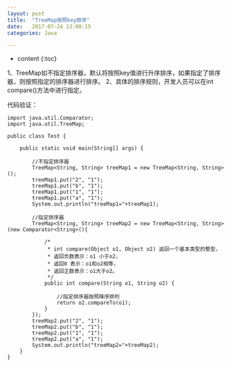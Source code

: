 ```yaml
---
layout: post
title:  "TreeMap按照key排序"
date:   2017-07-24 13:00:15
categories: Java

---
```


* content
{:toc}

1、TreeMap如不指定排序器，默认将按照key值进行升序排序，如果指定了排序器，则按照指定的排序器进行排序。
2、具体的排序规则，开发人员可以在int compare()方法中进行指定。

代码验证：

	import java.util.Comparator;  
	import java.util.TreeMap;  
	  
	public class Test {  
		  
		public static void main(String[] args) {  
			  
			//不指定排序器  
			TreeMap<String, String> treeMap1 = new TreeMap<String, String>();  
			treeMap1.put("2", "1");  
			treeMap1.put("b", "1");  
			treeMap1.put("1", "1");  
			treeMap1.put("a", "1");  
			System.out.println("treeMap1="+treeMap1);  
	  
			//指定排序器  
			TreeMap<String, String> treeMap2 = new TreeMap<String, String>(new Comparator<String>(){  
	  
				/* 
				 * int compare(Object o1, Object o2) 返回一个基本类型的整型， 
				 * 返回负数表示：o1 小于o2， 
				 * 返回0 表示：o1和o2相等， 
				 * 返回正数表示：o1大于o2。 
				 */  
				public int compare(String o1, String o2) {  
				  
					//指定排序器按照降序排列  
					return o2.compareTo(o1);  
				}     
			});  
			treeMap2.put("2", "1");  
			treeMap2.put("b", "1");  
			treeMap2.put("1", "1");  
			treeMap2.put("a", "1");  
			System.out.println("treeMap2="+treeMap2);  
		}  
	}  